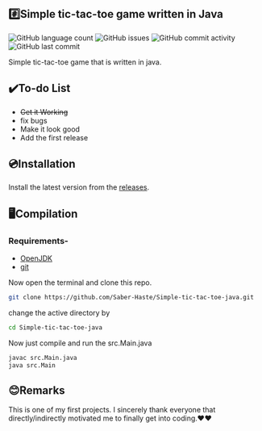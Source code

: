 ## #️⃣Simple tic-tac-toe game written in Java
<img pointer-events: none alt="GitHub language count" src="https://img.shields.io/github/languages/count/Saber-Haste/Simple-tic-tac-toe-java"> <img pointer-events: none alt="GitHub issues" src="https://img.shields.io/github/issues/Saber-Haste/Simple-tic-tac-toe-java"> <img pointer-events: none alt="GitHub commit activity" src="https://img.shields.io/github/commit-activity/m/Saber-Haste/Simple-tic-tac-toe-java"> <img pointer-events: none alt="GitHub last commit" src="https://img.shields.io/github/last-commit/Saber-Haste/Simple-tic-tac-toe-java">

Simple tic-tac-toe game that is written in java.

## ✔️To-do List
<ul>
<li><s>Get it Working</s></li>
<li>fix bugs</li>
<li>Make it look good</li>
<li>Add the first release</li>
</ul>

## 💿Installation
Install the latest version from the <a href="https://github.com/Saber-Haste/Simple-tic-tac-toe-java/releases" >releases</a>.

## 🖥️Compilation

### Requirements-
<ul>
<li> <a href="https://www.microsoft.com/openjdk" >OpenJDK</a> </li>
<li><a href="https://git-scm.com/downloads" >git</a></li>
</ul>

Now open the terminal and clone this repo.
 ```sh
 git clone https://github.com/Saber-Haste/Simple-tic-tac-toe-java.git
 ```
change the active directory by
 ```sh
 cd Simple-tic-tac-toe-java
 ```
Now just compile and run the src.Main.java
```sh
javac src.Main.java
java src.Main
```
## 😊Remarks
This is one of my first projects. I sincerely thank everyone that directly/indirectly motivated me to finally get into coding.❤️❤️